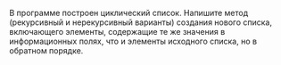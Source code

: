 В программе построен циклический список. 
Напишите метод (рекурсивный и нерекурсивный варианты) создания нового списка, включающего элементы, содержащие те же значения в информационных полях, 
что и элементы исходного списка, но в обратном порядке.
